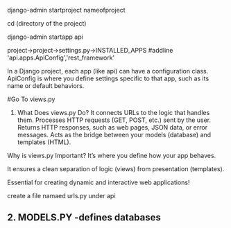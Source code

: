 django-admin startproject nameofproject

cd (directory of the project)

django-admin startapp api

project->project->settings.py->INSTALLED_APPS #addline 'api.apps.ApiConfig','rest_framework'


In a Django project, each app (like api) can have a configuration class. ApiConfig is where you define settings specific to that app, such as its name or default behaviors.

#Go To views.py
1. What Does views.py Do?
It connects URLs to the logic that handles them.
Processes HTTP requests (GET, POST, etc.) sent by the user.
Returns HTTP responses, such as web pages, JSON data, or error messages.
Acts as the bridge between your models (database) and templates (HTML).

Why is views.py Important?
It’s where you define how your app behaves.

It ensures a clean separation of logic (views) from presentation (templates).

Essential for creating dynamic and interactive web applications!

create a file namaed urls.py under api


## 2.  MODELS.PY -defines databases











